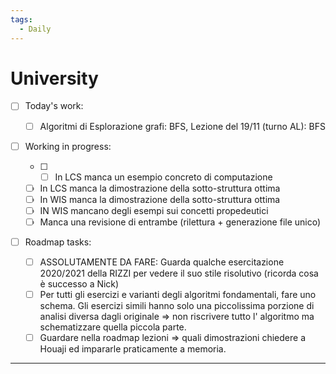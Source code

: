 ```yaml
---
tags:
  - Daily
---
```


# University 

- [ ] Today's work:
      
	- [ ] Algoritmi di Esplorazione grafi: BFS, Lezione del 19/11 (turno AL): BFS
	      
- [ ] Working in progress:
      
	- [ ] - [ ] In LCS manca un esempio concreto di computazione
	- [ ] In LCS manca la dimostrazione della sotto-struttura ottima
	- [ ] In WIS manca la dimostrazione della sotto-struttura ottima 
	- [ ] IN WIS mancano degli esempi sui concetti propedeutici
	- [ ] Manca una revisione di entrambe (rilettura + generazione file unico)
	      
- [ ] Roadmap tasks:
      
	- [ ] ASSOLUTAMENTE DA FARE: Guarda qualche esercitazione 2020/2021 della RIZZI per vedere il suo stile risolutivo (ricorda cosa è successo a Nick)
	- [ ] Per tutti gli esercizi e varianti degli algoritmi fondamentali, fare uno schema. Gli esercizi simili hanno solo una piccolissima porzione di analisi diversa dagli originale => non riscrivere tutto l' algoritmo ma schematizzare quella piccola parte. 
	- [ ] Guardare nella roadmap lezioni => quali dimostrazioni chiedere a Houaji ed impararle praticamente a memoria.
	      
***
